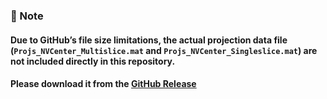 ### 📌 Note
#### Due to GitHub’s file size limitations, the actual projection data file (`Projs_NVCenter_Multislice.mat` and `Projs_NVCenter_Singleslice.mat`) are not included directly in this repository.  
#### Please download it from the **[GitHub Release](https://github.com/pAET-TBG/Supplementary-Data-Codes-0/releases/tag/NVCsiminputdata)**
